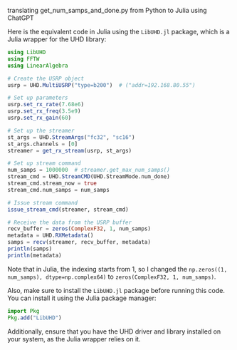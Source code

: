 

translating get_num_samps_and_done.py from Python to Julia using ChatGPT

Here is the equivalent code in Julia using the `LibUHD.jl` package, which is a Julia wrapper for the UHD library:

```julia
using LibUHD
using FFTW
using LinearAlgebra

# Create the USRP object
usrp = UHD.MultiUSRP("type=b200")  # ("addr=192.168.80.55")

# Set up parameters
usrp.set_rx_rate(7.68e6)
usrp.set_rx_freq(3.5e9)
usrp.set_rx_gain(60)

# Set up the streamer
st_args = UHD.StreamArgs("fc32", "sc16")
st_args.channels = [0]
streamer = get_rx_stream(usrp, st_args)

# Set up stream command
num_samps = 1000000  # streamer.get_max_num_samps()
stream_cmd = UHD.StreamCMD(UHD.StreamMode.num_done)
stream_cmd.stream_now = true
stream_cmd.num_samps = num_samps

# Issue stream command
issue_stream_cmd(streamer, stream_cmd)

# Receive the data from the USRP buffer
recv_buffer = zeros(ComplexF32, 1, num_samps)
metadata = UHD.RXMetadata()
samps = recv(streamer, recv_buffer, metadata)
println(samps)
println(metadata)
```

Note that in Julia, the indexing starts from 1, so I changed the `np.zeros((1, num_samps), dtype=np.complex64)` to `zeros(ComplexF32, 1, num_samps)`.

Also, make sure to install the `LibUHD.jl` package before running this code. You can install it using the Julia package manager:

```julia
import Pkg
Pkg.add("LibUHD")
```

Additionally, ensure that you have the UHD driver and library installed on your system, as the Julia wrapper relies on it.
